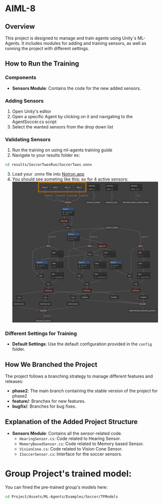 # AIML-8

## Overview

This project is designed to manage and train agents using Unity`s ML-Agents. It includes modules for adding and training sensors, as well as running the project with different settings.

## How to Run the Training

### Components

- **Sensors Module**: Contains the code for the new added sensors.

### Adding Sensors

1. Open Unity's editor
2. Open a specific Agent by clicking on it and navigating to the AgentSoccer.cs script
3. Select the wanted sensors from the drop down list

### Validating Sensors

1. Run the training on using ml-agents training guide
2. Navigate to your results folder
   ex:

```bash
cd results/SoccerTwosRun/SoccerTwos.onnx
```

3. Load your .onnx file into [Notron.app](https://netron.app/)
4. You should see someting like this:
   ex for 4 active sensors:
   ![4 Sensor Notron Image](./guide-assets/Notron%204%20sensors.JPG)

### Different Settings for Training

- **Default Settings**: Use the default configuration provided in the `config` folder.

## How We Branched the Project

The project follows a branching strategy to manage different features and releases:

- **phase2**: The main branch containing the stable version of the project for phase2
- **feature/**: Branches for new features.
- **bugfix/**: Branches for bug fixes.

## Explanation of the Added Project Structure

- **Sensors Module**: Contains all the sensor-related code.
  - `HearingSensor.cs`: Code related to Hearing Sensor.
  - `MemoryBasedSensor.cs`: Code related to Memory based Sensor.
  - `VisionCone.cs`: Code related to Vision Cone Sensor.
  - `ISoccerSensor.cs`: Interface for the soccer sensors.

# Group Project's trained model:

You can fined the pre-trained group's models here:

```bash
cd Project/Assets/ML-Agents/Examples/Soccer/TFModels
```
